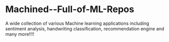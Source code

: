 # Machined--Full-of-ML-Repos
A wide collection of various Machine learning applications including sentiment analysis, handwriting classification, recommendation engine and many more!!!!

